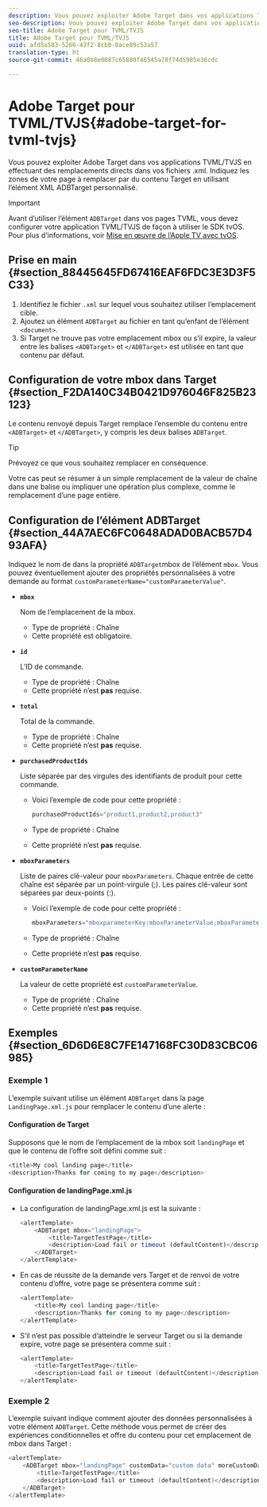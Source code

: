 ```yaml
---
description: Vous pouvez exploiter Adobe Target dans vos applications TVML/TVJS en effectuant des remplacements directs dans vos fichiers .xml. Indiquez les zones de votre page à remplacer par du contenu Target en utilisant l’élément XML ADBTarget personnalisé.
seo-description: Vous pouvez exploiter Adobe Target dans vos applications TVML/TVJS en effectuant des remplacements directs dans vos fichiers .xml. Indiquez les zones de votre page à remplacer par du contenu Target en utilisant l’élément XML ADBTarget personnalisé.
seo-title: Adobe Target pour TVML/TVJS
title: Adobe Target pour TVML/TVJS
uuid: afd5a583-5266-43f2-8cb0-0ace89c53a57
translation-type: ht
source-git-commit: 46a0b8e0087c65880f46545a78f74d5985e36cdc

---
```



# Adobe Target pour TVML/TVJS{#adobe-target-for-tvml-tvjs}

Vous pouvez exploiter Adobe Target dans vos applications TVML/TVJS en effectuant des remplacements directs dans vos fichiers .xml. Indiquez les zones de votre page à remplacer par du contenu Target en utilisant l’élément XML ADBTarget personnalisé.

>[!IMPORTANT]
>
>Avant d’utiliser l’élément `ADBTarget` dans vos pages TVML, vous devez configurer votre application TVML/TVJS de façon à utiliser le SDK tvOS. Pour plus d’informations, voir [Mise en œuvre de l’Apple TV avec tvOS](/help/ios/apple-tv-implementation-tvos/apple-tv-implementation-tvos.md).

## Prise en main {#section_88445645FD67416EAF6FDC3E3D3F5C33}

1. Identifiez le fichier `.xml` sur lequel vous souhaitez utiliser l’emplacement cible.
1. Ajoutez un élément `ADBTarget` au fichier en tant qu’enfant de l’élément `<document>`.
1. Si Target ne trouve pas votre emplacement mbox ou s’il expire, la valeur entre les balises `<ADBTarget>` et `</ADBTarget>` est utilisée en tant que contenu par défaut.

## Configuration de votre mbox dans Target {#section_F2DA140C34B0421D976046F825B23123}

Le contenu renvoyé depuis Target remplace l’ensemble du contenu entre `<ADBTarget>` et `</ADBTarget>`, y compris les deux balises `ADBTarget`.

>[!TIP]
>
>Prévoyez ce que vous souhaitez remplacer en conséquence.

Votre cas peut se résumer à un simple remplacement de la valeur de chaîne dans une balise ou impliquer une opération plus complexe, comme le remplacement d’une page entière.

## Configuration de l’élément ADBTarget {#section_44A7AEC6FC0648ADAD0BACB57D493AFA}

Indiquez le nom de dans la propriété `ADBTarget`mbox de l’élément `mbox`. Vous pouvez éventuellement ajouter des propriétés personnalisées à votre demande au format `customParameterName="customParameterValue"`.

* **`mbox`**

   Nom de l’emplacement de la mbox.

   * Type de propriété : Chaîne
   * Cette propriété est obligatoire.

* **`id`**

   L’ID de commande.

   * Type de propriété : Chaîne
   * Cette propriété n’est **pas** requise.

* **`total`**

   Total de la commande.

   * Type de propriété : Chaîne
   * Cette propriété n’est **pas** requise.

* **`purchasedProductIds`**

   Liste séparée par des virgules des identifiants de produit pour cette commande.

   * Voici l’exemple de code pour cette propriété :


      ```objective-c
      purchasedProductIds="product1,product2,product3" 
      ```

   * Type de propriété : Chaîne
   * Cette propriété n’est **pas** requise.

* **`mboxParameters`**

   Liste de paires clé-valeur pour `mboxParameters`. Chaque entrée de cette chaîne est séparée par un point-virgule (;). Les paires clé-valeur sont séparées par deux-points (:).

   * Voici l’exemple de code pour cette propriété :

      ```objective-c
      mboxParameters="mboxparameterKey:mboxParameterValue;mboxParameterKey1:mboxParameterValue1;mboxParameterKey2:mboxParameterValue2"
      ```

   * Type de propriété : Chaîne
   * Cette propriété n’est **pas** requise.

* **`customParameterName`**

   La valeur de cette propriété est `customParameterValue`.

   * Type de propriété : Chaîne
   * Cette propriété n’est **pas** requise.


## Exemples {#section_6D6D6E8C7FE147168FC30D83CBC06985}

### Exemple 1

L’exemple suivant utilise un élément `ADBTarget` dans la page `LandingPage.xml.js` pour remplacer le contenu d’une alerte :

#### Configuration de Target

Supposons que le nom de l’emplacement de la mbox soit `landingPage` et que le contenu de l’offre soit défini comme suit :

```objective-c
<title>My cool landing page</title> 
<description>Thanks for coming to my page</description> 
```

#### Configuration de landingPage.xml.js

* La configuration de landingPage.xml.js est la suivante :

   ```js
   <alertTemplate> 
       <ADBTarget mbox="landingPage">  
           <title>TargetTestPage</title> 
           <description>Load fail or timeout (defaultContent)</description> 
       </ADBTarget>  
   </alertTemplate> 
   ```

* En cas de réussite de la demande vers Target et de renvoi de votre contenu d’offre, votre page se présentera comme suit :

   ```objective-c
   <alertTemplate> 
       <title>My cool landing page</title> 
       <description>Thanks for coming to my page</description> 
   </alertTemplate>
   ```

* S’il n’est pas possible d’atteindre le serveur Target ou si la demande expire, votre page se présentera comme suit :

   ```objective-c
   <alertTemplate> 
       <title>TargetTestPage</title> 
       <description>Load fail or timeout (defaultContent)</description> 
   </alertTemplate>
   ```

### Exemple 2

L’exemple suivant indique comment ajouter des données personnalisées à votre élément `ADBTarget`. Cette méthode vous permet de créer des expériences conditionnelles et offre du contenu pour cet emplacement de mbox dans Target :

```objective-c
<alertTemplate> 
    <ADBTarget mbox="landingPage" customData="custom data" moreCustomData="more custom data"> 
        <title>TargetTestPage</title> 
        <description>Load fail or timeout (defaultContent)</description> 
    </ADBTarget>  
</alertTemplate>
```
